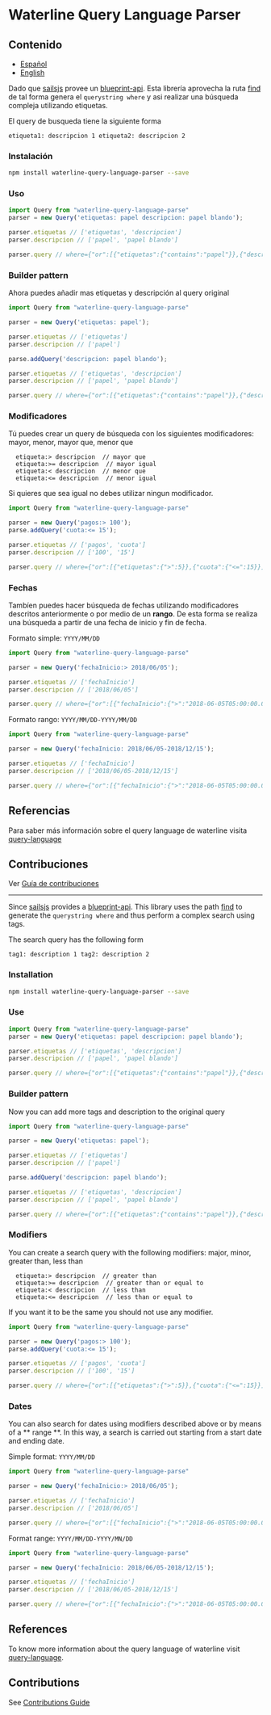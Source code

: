 # Waterline Query Language Parser

## Contenido

- [Español](#spanish)
- [English](#english)

<a id="spanish"></a>
Dado que [sailsjs](sailsjs.com) provee un [blueprint-api](https://sailsjs.com/documentation/reference/blueprint-api). Esta librería aprovecha la ruta [find](https://sailsjs.com/documentation/reference/blueprint-api/find-where) de tal forma genera el `querystring where` y asi realizar una búsqueda compleja utilizando etiquetas.

El query de busqueda tiene la siguiente forma
```
etiqueta1: descripcion 1 etiqueta2: descripcion 2
```

### Instalación
```bash
npm install waterline-query-language-parser --save
```

### Uso
```javascript
import Query from "waterline-query-language-parse"
parser = new Query('etiquetas: papel descripcion: papel blando');

parser.etiquetas // ['etiquetas', 'descripcion']
parser.descripcion // ['papel', 'papel blando']

parser.query // where={"or":[{"etiquetas":{"contains":"papel"}},{"descripcion":{"contains":"papel blando"}}]}
```

### Builder pattern
Ahora puedes añadir mas etiquetas y descripción al query original

```javascript
import Query from "waterline-query-language-parse"

parser = new Query('etiquetas: papel');

parser.etiquetas // ['etiquetas']
parser.descripcion // ['papel']

parse.addQuery('descripcion: papel blando');

parser.etiquetas // ['etiquetas', 'descripcion']
parser.descripcion // ['papel', 'papel blando']

parser.query // where={"or":[{"etiquetas":{"contains":"papel"}},{"descripcion":{"contains":"papel blando"}}]}
```

### Modificadores

Tú puedes crear un query de búsqueda con los siguientes modificadores: mayor, menor, mayor que, menor que
```
  etiqueta:> descripcion  // mayor que
  etiqueta:>= descripcion  // mayor igual
  etiqueta:< descripcion  // menor que
  etiqueta:<= descripcion  // menor igual
```

Si quieres que sea igual no debes utilizar ningun modificador.

```javascript
import Query from "waterline-query-language-parse"

parser = new Query('pagos:> 100');
parse.addQuery('cuota:<= 15');

parser.etiquetas // ['pagos', 'cuota']
parser.descripcion // ['100', '15']

parser.query // where={"or":[{"etiquetas":{">":5}},{"cuota":{"<=":15}}]}
```

### Fechas
Tambíen puedes hacer búsqueda de fechas utilizando modificadores descritos anteriormente o por medio de un **rango**. De esta forma se realiza una búsqueda a partir de una fecha de inicio y fin de fecha.

Formato simple: `YYYY/MM/DD`
```javascript
import Query from "waterline-query-language-parse"

parser = new Query('fechaInicio:> 2018/06/05');

parser.etiquetas // ['fechaInicio']
parser.descripcion // ['2018/06/05']

parser.query // where={"or":[{"fechaInicio":{">":"2018-06-05T05:00:00.000Z"}}]}
```

Formato rango: `YYYY/MM/DD-YYYY/MM/DD`
```javascript
import Query from "waterline-query-language-parse"

parser = new Query('fechaInicio: 2018/06/05-2018/12/15');

parser.etiquetas // ['fechaInicio']
parser.descripcion // ['2018/06/05-2018/12/15']

parser.query // where={"or":[{"fechaInicio":{">":"2018-06-05T05:00:00.000Z","<":"2018-12-15T05:00:00.000Z"}}]}
```

## Referencias

Para saber más información sobre el query language de waterline visita [query-language](https://sailsjs.com/documentation/concepts/models-and-orm/query-language)

## Contribuciones

Ver [Guía de contribuciones](CONTRIBUTING.md)

---

<a id="english"></a>
Since [sailsjs](sailsjs.com) provides a [blueprint-api](https://sailsjs.com/documentation/reference/blueprint-api). This library uses the path [find](https://sailsjs.com/documentation/reference/blueprint-api/find-where) to generate the `querystring where` and thus perform a complex search using tags.

The search query has the following form

```
tag1: description 1 tag2: description 2
```

### Installation
```bash
npm install waterline-query-language-parser --save
```

### Use
```javascript
import Query from "waterline-query-language-parse"
parser = new Query('etiquetas: papel descripcion: papel blando');

parser.etiquetas // ['etiquetas', 'descripcion']
parser.descripcion // ['papel', 'papel blando']

parser.query // where={"or":[{"etiquetas":{"contains":"papel"}},{"descripcion":{"contains":"papel blando"}}]}
```

### Builder pattern
Now you can add more tags and description to the original query

```javascript
import Query from "waterline-query-language-parse"

parser = new Query('etiquetas: papel');

parser.etiquetas // ['etiquetas']
parser.descripcion // ['papel']

parse.addQuery('descripcion: papel blando');

parser.etiquetas // ['etiquetas', 'descripcion']
parser.descripcion // ['papel', 'papel blando']

parser.query // where={"or":[{"etiquetas":{"contains":"papel"}},{"descripcion":{"contains":"papel blando"}}]}
```

### Modifiers

You can create a search query with the following modifiers: major, minor, greater than, less than

```
  etiqueta:> descripcion  // greater than
  etiqueta:>= descripcion  // greater than or equal to
  etiqueta:< descripcion  // less than
  etiqueta:<= descripcion  // less than or equal to 
```

If you want it to be the same you should not use any modifier.

```javascript
import Query from "waterline-query-language-parse"

parser = new Query('pagos:> 100');
parse.addQuery('cuota:<= 15');

parser.etiquetas // ['pagos', 'cuota']
parser.descripcion // ['100', '15']

parser.query // where={"or":[{"etiquetas":{">":5}},{"cuota":{"<=":15}}]}
```

### Dates
You can also search for dates using modifiers described above or by means of a ** range **. In this way, a search is carried out starting from a start date and ending date.

Simple format: `YYYY/MM/DD`
```javascript
import Query from "waterline-query-language-parse"

parser = new Query('fechaInicio:> 2018/06/05');

parser.etiquetas // ['fechaInicio']
parser.descripcion // ['2018/06/05']

parser.query // where={"or":[{"fechaInicio":{">":"2018-06-05T05:00:00.000Z"}}]}
```

Format range: `YYYY/MM/DD-YYYY/MN/DD`
```javascript
import Query from "waterline-query-language-parse"

parser = new Query('fechaInicio: 2018/06/05-2018/12/15');

parser.etiquetas // ['fechaInicio']
parser.descripcion // ['2018/06/05-2018/12/15']

parser.query // where={"or":[{"fechaInicio":{">":"2018-06-05T05:00:00.000Z","<":"2018-12-15T05:00:00.000Z"}}]}
```

## References

To know more information about the query language of waterline visit [query-language](https://sailsjs.com/documentation/concepts/models-and-orm/query-language).

## Contributions

See [Contributions Guide](CONTRIBUTING.md)
